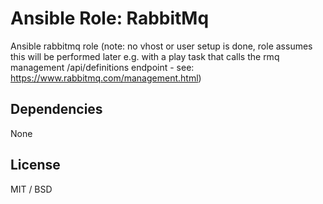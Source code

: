 # Ansible Role: RabbitMq

Ansible rabbitmq role (note: no vhost or user setup is done, role assumes this will be performed later e.g. with a play task that calls the rmq management /api/definitions endpoint - see: https://www.rabbitmq.com/management.html)

## Dependencies

None

## License

MIT / BSD
